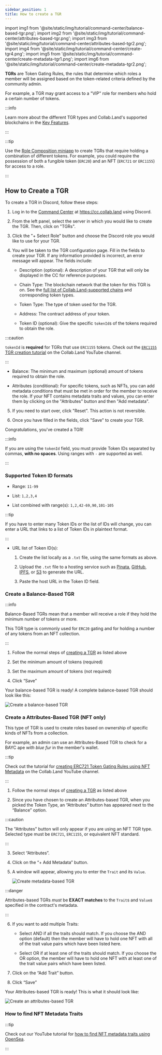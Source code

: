 ```yaml
---
sidebar_position: 1
title: How to create a TGR
---
```


import img1 from '@site/static/img/tutorial/command-center/balance-based-tgr.png';
import img2 from '@site/static/img/tutorial/command-center/attributes-based-tgr.png';
import img3 from '@site/static/img/tutorial/command-center/attributes-based-tgr2.png';
import img4 from '@site/static/img/tutorial/command-center/create-tgr4.png';
import img5 from '@site/static/img/tutorial/command-center/create-metadata-tgr1.png';
import img6 from '@site/static/img/tutorial/command-center/create-metadata-tgr2.png';

**TGRs** are Token Gating Rules, the rules that determine which roles a member will be assigned based on the token-related criteria defined by the community admin.

For example, a TGR may grant access to a "VIP" role for members who hold a certain number of tokens.

:::info

Learn more about the different TGR types and Collab.Land's supported blockchains in the [Key Features](/help-docs/key-features/token-gate-communities#what-types-of-tgrs-are-there).

:::

:::tip

Use the [Role Composition miniapp](/help-docs/marketplace/apps/role-composition) to create TGRs that require holding a combination of different tokens. For example, you could require the possession of both a fungible token (`ERC20`) and an NFT (`ERC721` or `ERC1155`) for access to a role.

:::

## How to Create a TGR

To create a TGR in Discord, follow these steps:

1. Log in to the [Command Center](../../key-features/command-center) at https://cc.collab.land using Discord.

2. From the left panel, select the server in which you would like to create the TGR. Then, click on "TGRs".

3. Click the "+ Select Role" button and choose the Discord role you would like to use for your TGR.

4. You will be taken to the TGR configuration page. Fill in the fields to create your TGR. If any information provided is incorrect, an error message will appear. The fields include:

   - Description (optional): A description of your TGR that will only be displayed in the CC for reference purposes.

   - Chain Type: The blockchain network that the token for this TGR is on. See the [full list of Collab.Land-supported chains](/help-docs/key-features/token-gate-communities#supported-blockchains--tokens) and corresponding token types.

   - Token Type: The type of token used for the TGR.

   - Address: The contract address of your token.

   - Token ID (optional): Give the specific `tokenId`s of the tokens required to obtain the role.

:::caution

`tokenId` is **required** for TGRs that use `ERC1155` tokens. Check out the [`ERC1155` TGR creation tutorial](https://www.youtube.com/watch?v=NngqwW0lQNQ&list=PLQbEq7a9kYPlvjfdJp3msChLJ7kFufyI2&index=2) on the Collab.Land YouTube channel.

:::

   - Balance: The minimum and maximum (optional) amount of tokens required to obtain the role.

   - Attributes (conditional): For specific tokens, such as NFTs, you can add metadata conditions that must be met in order for the member to receive the role. If your NFT contains metadata traits and values, you can enter them by clicking on the "Attributes" button and then "Add metadata".

5. If you need to start over, click "Reset". This action is not reversible.

6. Once you have filled in the fields, click "Save" to create your TGR.

Congratulations, you've created a TGR!

:::info

If you are using the `tokenId` field, you must provide Token IDs separated by commas, **with no spaces**. Using ranges with `-` are supported as well.

:::

### Supported Token ID formats

- Range: `11-99`

- List: `1,2,3,4`

- List combined with range(s): `1,2,42-69,90,101-105`

:::tip

If you have to enter many Token IDs or the list of IDs will change, you can enter a URL that links to a list of Token IDs in plaintext format.

:::

- URL list of Token ID(s):
  
  1. Create the list locally as a `.txt` file, using the same formats as above.

  2. Upload the `.txt` file to a hosting service such as [Pinata](https://www.pinata.cloud/), [GitHub](https://github.com/), [IPFS](https://ipfs.tech/), or [S3](https://aws.amazon.com/s3/) to generate the URL.

  3. Paste the host URL in the Token ID field.

### Create a Balance-Based TGR

:::info

Balance-Based TGRs mean that a member will receive a role if they hold the minimum number of tokens or more.

This TGR type is commonly used for `ERC20` gating and for holding a number of any tokens from an NFT collection.

:::

1. Follow the normal steps of [creating a TGR](#how-to-create-a-tgr) as listed above

2. Set the minimum amount of tokens (required)

3. Set the maximum amount of tokens (not required)

4. Click “Save”

Your balance-based TGR is ready! A complete balance-based TGR should look like this:

<div class="text--center">
   <img  src={img1} alt="Create a balance-based TGR" />
</div>

### Create a Attributes-Based TGR (NFT only)

This type of TGR is used to create roles based on ownership of specific kinds of NFTs from a collection.

For example, an admin can use an Attributes-Based TGR to check for a BAYC ape _with blue fur_ in the member's wallet.

:::tip

Check out the tutorial for [creating ERC721 Token Gating Rules using NFT Metadata](https://www.youtube.com/watch?v=pYhBPm7ixak&list=PLQbEq7a9kYPlvjfdJp3msChLJ7kFufyI2) on the Collab.Land YouTube channel.

:::

1. Follow the normal steps of [creating a TGR](#how-to-create-a-tgr) as listed above

2. Since you have chosen to create an Attributes-based TGR, when you picked the Token Type, an “Attributes” button has appeared next to the “Balance” option.

:::caution

The "Attributes" button will only appear if you are using an NFT TGR type. Selected type must be `ERC721`, `ERC1155`, or equivalent NFT standard.

:::

3. Select “Attributes”.

4. Click on the “+ Add Metadata” button.

5. A window will appear, allowing you to enter the `Trait` and its `Value`.

   <div class="text--center">
     <img  src={img3} alt="Create metadata-based TGR" />
   </div>

:::danger

Attributes-based TGRs _must_ be **EXACT matches** to the `Trait`s and `Value`s specified in the contract's metadata.

:::

6. If you want to add multiple Traits:

   - Select AND if all the traits should match. If you choose the AND option (default) then the member will have to hold one NFT with all of the trait value pairs which have been listed here.

   - Select OR if at least one of the traits should match. If you choose the OR option, the member will have to hold one NFT with at least one of the trait value pairs which have been listed.

7. Click on the “Add Trait” button.

8. Click “Save”

Your Attributes-based TGR is ready! This is what it should look like:

   <div class="text--center">
     <img  src={img2} alt="Create an attributes-based TGR" />
   </div>

### How to find NFT Metadata Traits

:::tip

Check out our YouTube tutorial for [how to find NFT metadata traits using OpenSea](https://youtu.be/pYhBPm7ixak?list=PLQbEq7a9kYPlvjfdJp3msChLJ7kFufyI2&t=122).

:::
